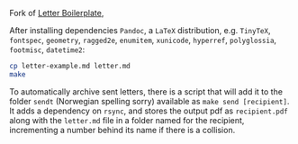 Fork of [Letter Boilerplate](https://github.com/mrzool/letter-boilerplate),

After installing dependencies `Pandoc`, a `LaTeX` distribution, e.g. `TinyTeX`,
`fontspec`, `geometry`, `ragged2e`, `enumitem`, `xunicode`, `hyperref`,
`polyglossia`, `footmisc`, `datetime2`:

```bash
cp letter-example.md letter.md
make
```

To automatically archive sent letters, there is a script that will add it to the
folder `sendt` (Norwegian spelling sorry) available as `make send [recipient]`.
It adds a dependency on `rsync`, and stores the output pdf as `recipient.pdf`
along with the `letter.md` file in a folder named for the recipient,
incrementing a number behind its name if there is a collision.
